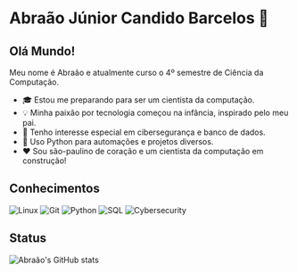 # Abraão Júnior Candido Barcelos 👋

## Olá Mundo!

Meu nome é Abraão e atualmente curso o 4º semestre de Ciência da Computação.

- 🎓 Estou me preparando para ser um cientista da computação.
- 💡 Minha paixão por tecnologia começou na infância, inspirado pelo meu pai.
- 🧠 Tenho interesse especial em cibersegurança e banco de dados.
- 🐍 Uso Python para automações e projetos diversos.
- ❤️ Sou são-paulino de coração e um cientista da computação em construção!

## Conhecimentos

![Linux](https://img.shields.io/badge/Linux-FCC624?style=for-the-badge&logo=linux&logoColor=black)
![Git](https://img.shields.io/badge/Git-F05032?style=for-the-badge&logo=git&logoColor=white)
![Python](https://img.shields.io/badge/Python-3776AB?style=for-the-badge&logo=python&logoColor=white)
![SQL](https://img.shields.io/badge/MySQL-4479A1?style=for-the-badge&logo=mysql&logoColor=white)
![Cybersecurity](https://img.shields.io/badge/Cybersecurity-008080?style=for-the-badge&logo=hackthebox&logoColor=white)

## Status

![Abraão's GitHub stats](https://github-readme-stats.vercel.app/api?Abraaojcb&show_icons=true&theme=radical)
